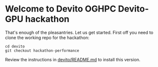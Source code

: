 # Welcome to Devito OGHPC Devito-GPU hackathon

That's enough of the pleasantries. Let us get started. First off you need to clone the working repo for the hackathon:

```git clone https://github.com/devitocodes/devito.git
cd devito
git checkout hackathon-performance
```
Review the instructions in [devito/README.md](https://github.com/devitocodes/devito/blob/hackathon-performance/README.md) to install this version.

